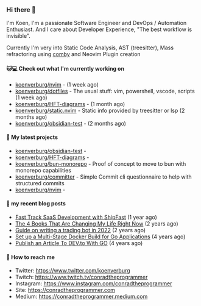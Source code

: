 ### Hi there 👋

I'm Koen, I'm a passionate Software Engineer and DevOps / Automation Enthusiast. And I care about Developer Experience, "The best workflow is invisible".

Currently I'm very into Static Code Analysis, AST (treesitter), Mass refractoring using [comby](https://comby.dev) and Neovim Plugin creation

#### 🐱💻  Check out what I'm currently working on

- [koenverburg/nvim](https://github.com/koenverburg/nvim) -  (1 week ago)
- [koenverburg/dotfiles](https://github.com/koenverburg/dotfiles) - The usual stuff: vim, powershell, vscode, scripts (1 week ago)
- [koenverburg/HFT-diagrams](https://github.com/koenverburg/HFT-diagrams) -  (1 month ago)
- [koenverburg/static.nvim](https://github.com/koenverburg/static.nvim) - Static info provided by treesitter or lsp (2 months ago)
- [koenverburg/obsidian-test](https://github.com/koenverburg/obsidian-test) -  (2 months ago)

#### 👀 My latest projects

- [koenverburg/obsidian-test](https://github.com/koenverburg/obsidian-test) - 
- [koenverburg/HFT-diagrams](https://github.com/koenverburg/HFT-diagrams) - 
- [koenverburg/bun-monorepo](https://github.com/koenverburg/bun-monorepo) - Proof of concept to move to bun with monorepo capabilities
- [koenverburg/committer](https://github.com/koenverburg/committer) - Simple Commit cli questionnaire to help with structured commits
- [koenverburg/nvim](https://github.com/koenverburg/nvim) - 

#### 📜 my recent blog posts

- [Fast Track SaaS Development with ShipFast](https://conradtheprogrammer.medium.com/unlocking-the-potential-of-shipfast-time-saving-benefits-for-your-saas-product-f617d16f68ed?source=rss-405b29f48feb------2) (1 year ago)
- [The 4 Books That Are Changing My Life Right Now](https://conradtheprogrammer.medium.com/the-4-books-that-are-changing-my-life-right-now-af4e6a793678?source=rss-405b29f48feb------2) (2 years ago)
- [Guide on writing a trading bot in 2022](https://conradtheprogrammer.medium.com/guide-on-writing-a-trading-bot-in-2022-56051df4e0ef?source=rss-405b29f48feb------2) (2 years ago)
- [Set up a Multi-Stage Docker Build for Go Applications](https://medium.com/codex/set-up-a-multi-stage-docker-build-for-go-applications-a37113791b4f?source=rss-405b29f48feb------2) (4 years ago)
- [Publish an Article To DEV.to With GO](https://conradtheprogrammer.medium.com/publish-an-article-to-dev-to-with-go-48f5f8a64aa6?source=rss-405b29f48feb------2) (4 years ago)

#### 📨 How to reach me

- Twitter: https://www.twitter.com/koenverburg
- Twitch: https://www.twitch.tv/conradtheprogrammer
- Instagram: https://www.instagram.com/conradtheprogrammer
- Site: https://conradtheprogrammer.com
- Medium: https://conradtheprogrammer.medium.com

